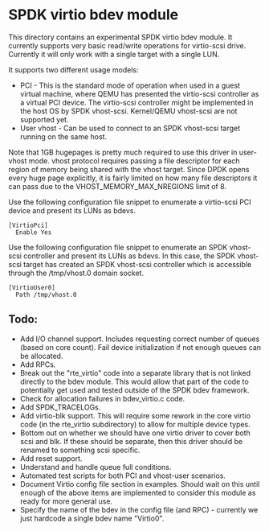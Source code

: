 # SPDK virtio bdev module

This directory contains an experimental SPDK virtio bdev module.
It currently supports very basic read/write operations for
virtio-scsi drive. Currently it will only work with a single
target with a single LUN.

It supports two different usage models:
* PCI - This is the standard mode of operation when used in a guest virtual
machine, where QEMU has presented the virtio-scsi controller as a virtual
PCI device.  The virtio-scsi controller might be implemented in the host OS
by SPDK vhost-scsi. Kernel/QEMU vhost-scsi are not supported yet.
* User vhost - Can be used to connect to an SPDK vhost-scsi target running on
the same host.

Note that 1GB hugepages is pretty much required to use this driver in
user-vhost mode.  vhost protocol requires passing a file descriptor for
each region of memory being shared with the vhost target.  Since DPDK opens
every huge page explicitly, it is fairly limited on how many file descriptors
it can pass due to the VHOST_MEMORY_MAX_NREGIONS limit of 8.

Use the following configuration file snippet to enumerate a virtio-scsi PCI
device and present its LUNs as bdevs.

~~~{.sh}
[VirtioPci]
  Enable Yes
~~~

Use the following configuration file snippet to enumerate an SPDK vhost-scsi
controller and present its LUNs as bdevs.  In this case, the SPDK vhost-scsi
target has created an SPDK vhost-scsi controller which is accessible through
the /tmp/vhost.0 domain socket.

~~~{.sh}
[VirtioUser0]
  Path /tmp/vhost.0
~~~

## Todo:
* Add I/O channel support.  Includes requesting correct number of queues
  (based on core count).  Fail device initialization if not enough queues
  can be allocated.
* Add RPCs.
* Break out the "rte_virtio" code into a separate library that is not
  linked directly to the bdev module.  This would allow that part of the
  code to potentially get used and tested outside of the SPDK bdev framework.
* Check for allocation failures in bdev_virtio.c code.
* Add SPDK_TRACELOGs.
* Add virtio-blk support.  This will require some rework in the core
  virtio code (in the rte_virtio subdirectory) to allow for multiple
  device types.
* Bottom out on whether we should have one virtio driver to cover both
  scsi and blk.  If these should be separate, then this driver should be
  renamed to something scsi specific.
* Add reset support.
* Understand and handle queue full conditions.
* Automated test scripts for both PCI and vhost-user scenarios.
* Document Virtio config file section in examples.  Should wait on this until
  enough of the above items are implemented to consider this module as ready
  for more general use.
* Specify the name of the bdev in the config file (and RPC) - currently we
  just hardcode a single bdev name "Virtio0".
